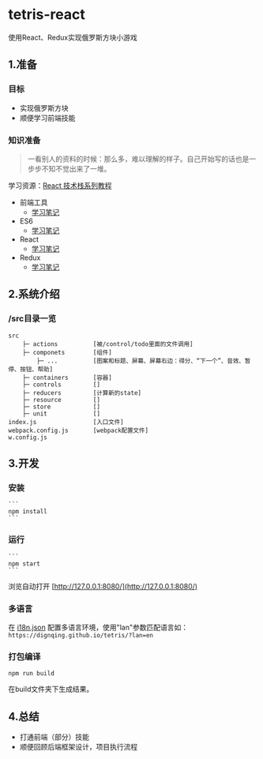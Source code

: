 # tetris-react
使用React、Redux实现俄罗斯方块小游戏

## 1.准备
### 目标
- 实现俄罗斯方块
- 顺便学习前端技能
### 知识准备
> 一看别人的资料的时候：那么多，难以理解的样子。自己开始写的话也是一步步不知不觉出来了一堆。

学习资源：[React 技术栈系列教程](http://www.ruanyifeng.com/blog/2016/09/react-technology-stack.html)
- 前端工具
    - [学习笔记](https://github.com/dingqing/tetris/blob/master/learning/front-tools-learning.md)
- ES6
    - [学习笔记](https://github.com/dingqing/tetris/blob/master/learning/es6-learning.md)
- React
    - [学习笔记](https://github.com/dingqing/tetris/blob/master/learning/react-learning.md)
- Redux
    - [学习笔记](https://github.com/dingqing/tetris/blob/master/learning/redux-learning.md)

## 2.系统介绍
### /src目录一览
```
src
    ├─ actions          [被/control/todo里面的文件调用]
    ├─ componets        [组件]
        ├─ ...          [图案和标题、屏幕、屏幕右边：得分、“下一个”、音效、暂停、按钮、帮助]
    ├─ containers       [容器]
    ├─ controls         []
    ├─ reducers         [计算新的state]
    ├─ resource         []
    ├─ store            []
    ├─ unit             []
index.js                [入口文件]
webpack.config.js       [webpack配置文件]
w.config.js
```

## 3.开发
### 安装
    ```
    npm install
    ```
### 运行
    ```
    npm start
    ```
浏览自动打开 [http://127.0.0.1:8080/](http://127.0.0.1:8080/)
### 多语言
在 [i18n.json](https://github.com/dignqing/tetris/blob/master/i18n.json) 配置多语言环境，使用"lan"参数匹配语言如：`https://dignqing.github.io/tetris/?lan=en`
### 打包编译
```
npm run build
```

在build文件夹下生成结果。

## 4.总结
- 打通前端（部分）技能
- 顺便回顾后端框架设计，项目执行流程